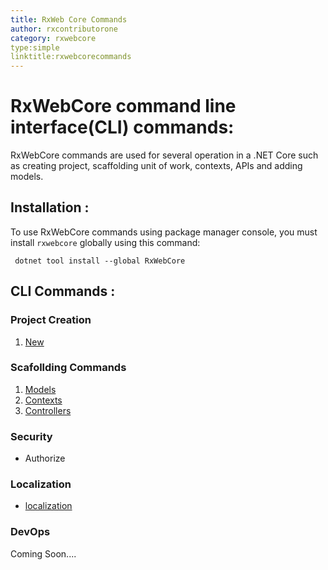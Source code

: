 ```yaml
---
title: RxWeb Core Commands
author: rxcontributorone
category: rxwebcore 
type:simple
linktitle:rxwebcorecommands
---
```


# RxWebCore command line interface(CLI) commands:
RxWebCore commands are used for several operation in a .NET Core such as creating project, scaffolding unit of work, contexts, APIs and adding models.

## Installation :
To use RxWebCore commands using package manager console, you must install `rxwebcore` globally using this command:

`````
 dotnet tool install --global RxWebCore 
`````

## CLI Commands : 

### Project Creation

<ol class="bullet-list">
  <li><a class="redirect-link" href="/rx-web-core/cli/dotnet-new">New</a></li>
</ol>

### Scafollding Commands

<ol class="bullet-list">
 <li><a class="redirect-link" href="/rx-web-core/cli/cli-models">Models</a></li>
 <li><a class="redirect-link" href="/rx-web-core/cli/cli-context">Contexts</a></li>
 <li><a class="redirect-link" href="/rx-web-core/cli/cli-controllers">Controllers</a></li>
</ol>

### Security

<ul class="bullet-list">
 <li><a class="redirect-link">Authorize</a></li>
</ul>

### Localization

<ul class="bullet-list">
 <li><a class="redirect-link" href="/rx-web-core/cli/cli-localization">localization</a></li>
</ul>

### DevOps
Coming Soon....